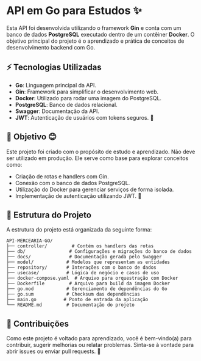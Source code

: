 # API em Go para Estudos ✨

Esta API foi desenvolvida utilizando o framework **Gin** e conta com um banco de dados **PostgreSQL** executado dentro de um contêiner **Docker**. O objetivo principal do projeto é o aprendizado e prática de conceitos de desenvolvimento backend com Go.

## ⚡ Tecnologias Utilizadas

- **Go**: Linguagem principal da API.
- **Gin**: Framework para simplificar o desenvolvimento web.
- **Docker**: Utilizado para rodar uma imagem do PostgreSQL.
- **PostgreSQL**: Banco de dados relacional.
- **Swagger**: Documentação da API.
- **JWT**: Autenticação de usuários com tokens seguros. 🔐

## 🌟 Objetivo 😊

Este projeto foi criado com o propósito de estudo e aprendizado. Não deve ser utilizado em produção. Ele serve como base para explorar conceitos como:

- Criação de rotas e handlers com Gin.
- Conexão com o banco de dados PostgreSQL.
- Utilização do Docker para gerenciar serviços de forma isolada.
- Implementação de autenticação utilizando JWT. 🔑

## 📂 Estrutura do Projeto

A estrutura do projeto está organizada da seguinte forma:

```
API-MERCEARIA-GO/
├── controller/         # Contém os handlers das rotas
├── db/                # Configurações e migrações do banco de dados
├── docs/              # Documentação gerada pelo Swagger
├── model/            # Modelos que representam as entidades
├── repository/       # Interações com o banco de dados
├── usecase/          # Lógica de negócio e casos de uso
├── docker-compose.yaml  # Arquivo para orquestração com Docker
├── Dockerfile         # Arquivo para build da imagem Docker
├── go.mod            # Gerenciamento de dependências do Go
├── go.sum            # Checksum das dependências
├── main.go          # Ponto de entrada da aplicação
└── README.md         # Documentação do projeto
```

## 🚀 Contribuições

Como este projeto é voltado para aprendizado, você é bem-vindo(a) para contribuir, sugerir melhorias ou relatar problemas. Sinta-se à vontade para abrir issues ou enviar pull requests. 📢

